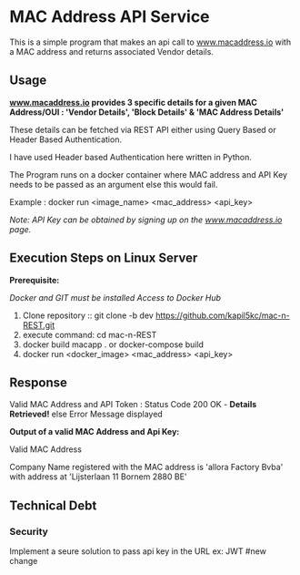 # MAC Address API Service

This is a simple program that makes an api call to www.macaddress.io with a MAC address and returns associated Vendor details.


## Usage
**www.macaddress.io provides 3 specific details for a given MAC Address/OUI : 'Vendor Details', 'Block Details' & 'MAC Address Details'**

These details can be fetched via REST API either using Query Based or Header Based Authentication.

I have used Header based Authentication here written in Python.

The Program runs on a docker container where MAC address and API Key needs to be passed as an argument else this would fail.

Example : docker run <image_name> <mac_address> <api_key>

*Note: API Key can be obtained by signing up on the www.macaddress.io page.*

## Execution Steps on Linux Server

**Prerequisite:**

*Docker and GIT must be installed*
*Access to Docker Hub*

1. Clone repository :: git clone -b dev https://github.com/kapil5kc/mac-n-REST.git
2. execute command: cd mac-n-REST 
3. docker build macapp . or docker-compose build
4. docker run <docker_image> <mac_address> <api_key>


## Response

Valid MAC Address and API Token : Status Code 200 OK - **Details Retrieved!**
else Error Message displayed

**Output of a valid MAC Address and Api Key:**

Valid MAC Address

Company Name registered with the MAC address is 'allora Factory Bvba' with address at 'Lijsterlaan 11 Bornem 2880 BE'


## Technical Debt
### Security
Implement a seure solution to pass api key in the URL ex: JWT
#new change
